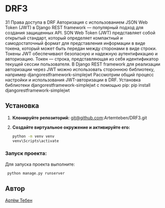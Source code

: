 # DRF3

31 Права доступа в DRF
Авторизация с использованием JSON Web Token (JWT) в
Django REST framework — популярный подход для создания защищенных API.
SON Web Token (JWT) представляет собой открытый стандарт,
который определяет компактный и самодостаточный формат для представления
информации в виде токена, который может быть передан между сторонами в виде строки.
Токены JWT обеспечивают безопасную и надежную аутентификацию и авторизацию.
Токен — строка, представляющая из себя идентификатор текущей сессии пользователя.
В Django REST framework для реализации авторизации через JWT можно использовать
стороннюю библиотеку, например djangorestframework-simplejwt
Рассмотрим общий процесс настройки и использования JWT-авторизации в DRF.
Установка библиотеки djangorestframework-simplejwt с помощью pip:
pip install djangorestframework-simplejwt

## Установка

1. **Клонируйте репозиторий:**
   git@github.com:Artemteben/DRF3.git

2. **Создайте виртуальное окружение и активируйте его:**
    ```sh
    python -m venv venv
    venv\Scripts\activate
    ```

### Запуск проекта:

Для запуска проекта выполните:

```sh
 python manage.py runserver    
```

## Автор

[Aртём Тебен](https://github.com/Artemteben)

